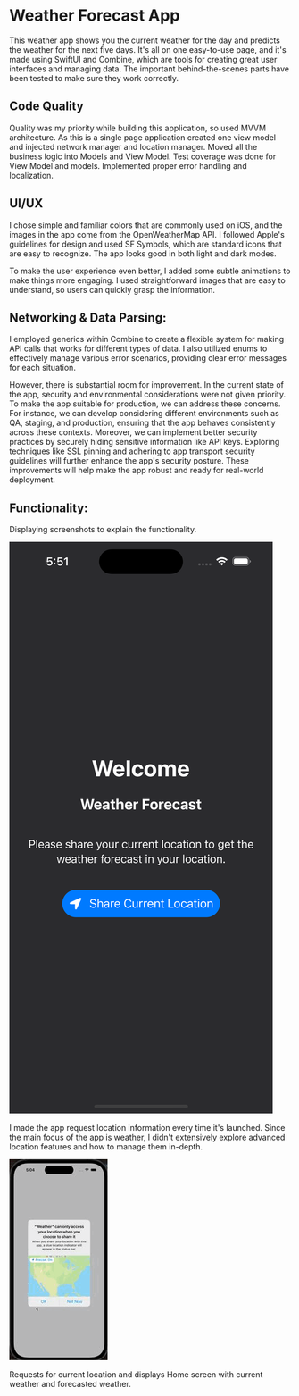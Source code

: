 # Weather Forecast App

This weather app shows you the current weather for the day and predicts the weather for the next five days. It's all on one easy-to-use page, and it's made using SwiftUI and Combine, which are tools for creating great user interfaces and managing data. The important behind-the-scenes parts have been tested to make sure they work correctly.

## Code Quality 
Quality was my priority while building this application, so used MVVM architecture. As this is a single page application created one view model and injected network manager and location manager. Moved all the business logic into Models and View Model. Test coverage was done for View Model and models. Implemented proper error handling and localization. 

## UI/UX
I chose simple and familiar colors that are commonly used on iOS, and the images in the app come from the OpenWeatherMap API. I followed Apple's guidelines for design and used SF Symbols, which are standard icons that are easy to recognize. The app looks good in both light and dark modes.

To make the user experience even better, I added some subtle animations to make things more engaging. I used straightforward images that are easy to understand, so users can quickly grasp the information. 

## Networking & Data Parsing:
I employed generics within Combine to create a flexible system for making API calls that works for different types of data. I also utilized enums to effectively manage various error scenarios, providing clear error messages for each situation.

However, there is substantial room for improvement. In the current state of the app, security and environmental considerations were not given priority. To make the app suitable for production, we can address these concerns. For instance, we can develop considering different environments such as QA, staging, and production, ensuring that the app behaves consistently across these contexts. Moreover, we can implement better security practices by securely hiding sensitive information like API keys. Exploring techniques like SSL pinning and adhering to app transport security guidelines will further enhance the app's security posture. These improvements will help make the app robust and ready for real-world deployment.

## Functionality:

Displaying screenshots to explain the functionality.

![Location Request](https://github.com/rajusmail444/Weather/blob/main/Images%20for%20Readme/Location.png)

I made the app request location information every time it's launched. Since the main focus of the app is weather, I didn't extensively explore advanced location features and how to manage them in-depth.


![Home](https://github.com/rajusmail444/Weather/blob/main/Images%20for%20Readme/Weather.gif)

Requests for current location and displays Home screen with current weather and forecasted weather.





